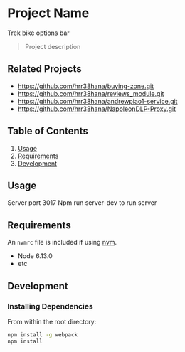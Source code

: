 # Project Name
Trek bike options bar
> Project description

## Related Projects

  - https://github.com/hrr38hana/buying-zone.git
  - https://github.com/hrr38hana/reviews_module.git
  - https://github.com/hrr38hana/andrewpiao1-service.git
  - https://github.com/hrr38hana/NapoleonDLP-Proxy.git

## Table of Contents

1. [Usage](#Usage)
1. [Requirements](#requirements)
1. [Development](#development)

## Usage
Server port 3017
Npm run server-dev to run server 

## Requirements

An `nvmrc` file is included if using [nvm](https://github.com/creationix/nvm).

- Node 6.13.0
- etc

## Development

### Installing Dependencies

From within the root directory:

```sh
npm install -g webpack
npm install
```

